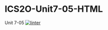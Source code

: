 # ICS2O-Unit7-05-HTML
Unit 7-05
[![linter](https://github.com/Matthew-Espayos/ICS2O-Unit7-05-HTML/workflows/linter/badge.svg)](https://github.com/marketplace/actions/super-linter)
